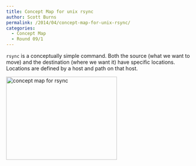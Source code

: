 ```yaml
---
title: Concept Map for unix rsync
author: Scott Burns
permalink: /2014/04/concept-map-for-unix-rsync/
categories:
  - Concept Map
  - Round 09/1
---
```

`rsync` is a conceptually simple command. Both the source (what we want to move) and the destination (where we want it) have specific locations. Locations are defined by a host and path on that host.

[<img class="alignnone size-medium wp-image-6856" alt="concept map for rsync" src="http://teaching.software-carpentry.org/wp-content/uploads/2014/04/photo1-e1398877603100-300x225.jpg" width="300" height="225" />][1]

 [1]: http://teaching.software-carpentry.org/wp-content/uploads/2014/04/photo1-e1398877603100.jpg
